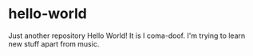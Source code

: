 # hello-world
Just another repository
Hello World! It is I coma-doof. I'm trying to learn new stuff apart from music.
